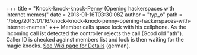 +++
title = "Knock-knock-knock-Penny (Opening hackerspaces with internet memes)"
date = 2013-01-16T03:30:08Z
author = "typ_o"
path = "/blog/2013/01/16/knock-knock-knock-penny-opening-hackerspaces-with-internet-memes"
+++
Member calls space lock with his cellphone. As the incoming call ist
detected the controller rejects the call (Good old "ath"). Caller ID is
checked against members list and lock is then waiting for the magic
knocks. [See Wiki page for
Details](https://flipdot.org/wiki/index.php?title=Zugangssystem)
(german).
